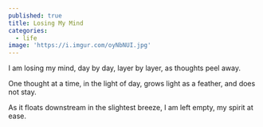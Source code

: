```yaml
---
published: true
title: Losing My Mind
categories:
  - life
image: 'https://i.imgur.com/oyNbNUI.jpg'
---
```

I am losing my mind,
day by day,
layer by layer,
as thoughts peel away.

One thought at a time,
in the light of day,
grows light as a feather,
and does not stay.

As it floats downstream
in the slightest breeze,
I am left empty,
my spirit at ease.

